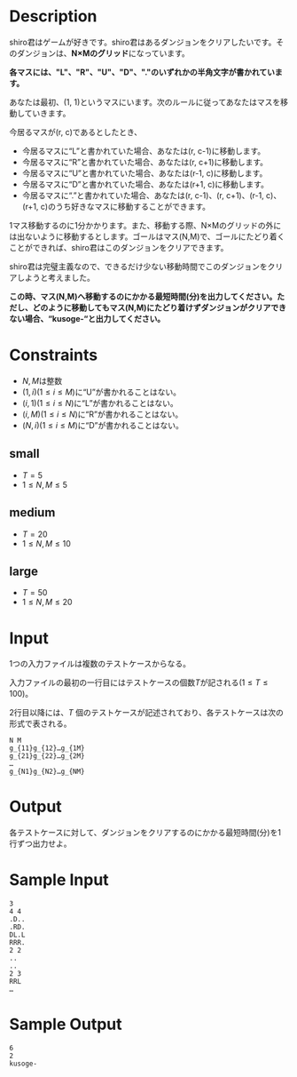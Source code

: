 # Description

shiro君はゲームが好きです。shiro君はあるダンジョンをクリアしたいです。そのダンジョンは、**N×Mのグリッド**になっています。

**各マスには、"L"、"R"、"U"、"D"、"."のいずれかの半角文字が書かれています。**

あなたは最初、(1, 1)というマスにいます。次のルールに従ってあなたはマスを移動していきます。

今居るマスが(r, c)であるとしたとき、

- 今居るマスに“L”と書かれていた場合、あなたは(r, c-1)に移動します。
- 今居るマスに“R”と書かれていた場合、あなたは(r, c+1)に移動します。
- 今居るマスに“U”と書かれていた場合、あなたは(r-1, c)に移動します。
- 今居るマスに“D”と書かれていた場合、あなたは(r+1, c)に移動します。
- 今居るマスに“.”と書かれていた場合、あなたは(r, c-1)、(r, c+1)、(r-1, c)、(r+1, c)のうち好きなマスに移動することができます。


1マス移動するのに1分かかります。また、移動する際、N×Mのグリッドの外には出ないように移動するとします。ゴールはマス(N,M)で、ゴールにたどり着くことができれば、shiro君はこのダンジョンをクリアできます。

shiro君は完璧主義なので、できるだけ少ない移動時間でこのダンジョンをクリアしようと考えました。

**この時、マス(N,M)へ移動するのにかかる最短時間(分)を出力してください。ただし、どのように移動してもマス(N,M)にたどり着けずダンジョンがクリアできない場合、“kusoge-“と出力してください。**

# Constraints

- $N, M$は整数
- $(1, i) (1 \leq i \leq M)$に“U”が書かれることはない。
- $(i, 1) (1 \leq i \leq N)$に“L”が書かれることはない。
- $(i, M) (1 \leq i \leq N)$に“R”が書かれることはない。
- $(N, i) (1 \leq i \leq M)$に“D”が書かれることはない。

## small
- $T = 5$
- $1 \leq N, M \leq 5$

## medium
- $T = 20$
- $1 \leq N, M \leq 10$

## large
- $T = 50$
- $1 \leq N, M \leq 20$

# Input
1つの入力ファイルは複数のテストケースからなる。

入力ファイルの最初の一行目にはテストケースの個数$T$が記される$(1 \leq T \leq 100)$。

2行目以降には、$T$ 個のテストケースが記述されており、各テストケースは次の形式で表される。

```
N M
g_{11}g_{12}…g_{1M}
g_{21}g_{22}…g_{2M}
…
g_{N1}g_{N2}…g_{NM}
```

# Output
各テストケースに対して、ダンジョンをクリアするのにかかる最短時間(分)を1行ずつ出力せよ。

# Sample Input
```
3
4 4
.D..
.RD.
DL.L
RRR.
2 2
..
..
2 3
RRL
…
```

# Sample Output
```
6
2
kusoge-
```